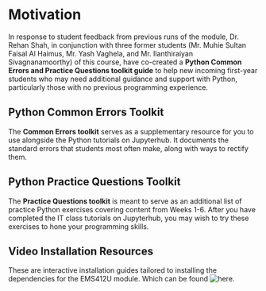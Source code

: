 # Motivation

In response to student feedback from previous runs of the module, Dr. Rehan Shah, in conjunction with three former students (Mr. Muhie Sultan Faisal Al Haimus, Mr. Yash Vaghela, and Mr. Ilanthiraiyan Sivagnanamoorthy) of this course, have co-created a **Python Common Errors and Practice Questions toolkit guide** to help new incoming first-year students who may need additional guidance and support with Python, particularly those with no previous programming experience. 

## Python Common Errors Toolkit

The **Common Errors toolkit** serves as a supplementary resource for you to use alongside the Python tutorials on Jupyterhub. It documents the standard errors that students most often make, along with ways to rectify them.

## Python Practice Questions Toolkit

The **Practice Questions toolkit** is meant to serve as an additional list of practice Python exercises covering content from Weeks 1-6. After you have completed the IT class tutorials on Jupyterhub, you may wish to try these exercises to hone your programming skills.

## Video Installation Resources

These are interactive installation guides tailored to installing the dependencies for the EMS412U module. Which can be found ![here.](https://www.youtube.com/watch?v=sRj58RCRRSE&list=PLVTKec-v1Xhsq0B_q3NbLEAafPlh_3XhE)
